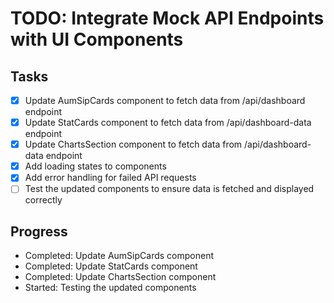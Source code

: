# TODO: Integrate Mock API Endpoints with UI Components

## Tasks
- [x] Update AumSipCards component to fetch data from /api/dashboard endpoint
- [x] Update StatCards component to fetch data from /api/dashboard-data endpoint
- [x] Update ChartsSection component to fetch data from /api/dashboard-data endpoint
- [x] Add loading states to components
- [x] Add error handling for failed API requests
- [ ] Test the updated components to ensure data is fetched and displayed correctly

## Progress
- Completed: Update AumSipCards component
- Completed: Update StatCards component
- Completed: Update ChartsSection component
- Started: Testing the updated components
